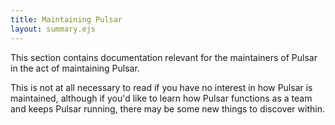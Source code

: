```yaml
---
title: Maintaining Pulsar
layout: summary.ejs
---
```


This section contains documentation relevant for the maintainers of Pulsar in the act of maintaining Pulsar.

This is not at all necessary to read if you have no interest in how Pulsar is maintained, although if you'd like to learn how Pulsar functions as a team and keeps Pulsar running, there may be some new things to discover within.
